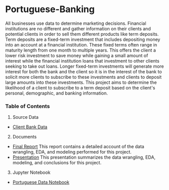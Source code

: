 

# Portuguese-Banking

All businesses use data to determine marketing decisions. Financial institutions are no different and gather information on their clients and potential clients in order to sell them different products like term deposits. Term deposits are a fixed-term investment that includes depositing money into an account at a financial institution. These fixed terms often range in maturity length from one month to multiple years. This offers the client a lower risk investment to save money while gaining a small amount of interest while the financial institution loans that investment to other clients seeking to take out loans. Longer fixed-term investments will generate more interest for both the bank and the client so it is in the interest of the bank to solicit more clients to subscribe to these investments and clients to deposit large amounts into these investments. This project aims to determine the likelihood of a client to subscribe to a term deposit based on the client's personal, demographic, and banking information.

### Table of Contents

1. Source Data
  * [Client Bank Data](https://github.com/wessela42/Portuguese-Banking/tree/main/raw%20data)
      
2. Documents
  * [Final Report](https://github.com/wessela42/Portuguese-Banking/blob/main/Portuguese_Banking_Analysis_Report.pdf)
  This report contains a detailed account of the data wrangling, EDA, and modeling performed for this project.
  * [Presentation](https://github.com/wessela42/Portuguese-Banking/blob/main/Portuguese_Banking_Analysis_Presentation.pdf)
  This presentation summarizes the data wrangling, EDA, modeling, and conclusions for this project.
  
3. Jupyter Notebook
  * [Portuguese Data Notebook](https://github.com/wessela42/Portuguese-Banking/blob/main/Portuguese_Banking_Project.ipynb)
